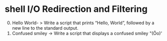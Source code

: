 # shell I/O Redirection and Filtering
0. Hello World- > Write a script that prints “Hello, World”, followed by a new line to the standard output.
1. Confused smiley -> Write a script that displays a confused smiley "(Ôo)'

